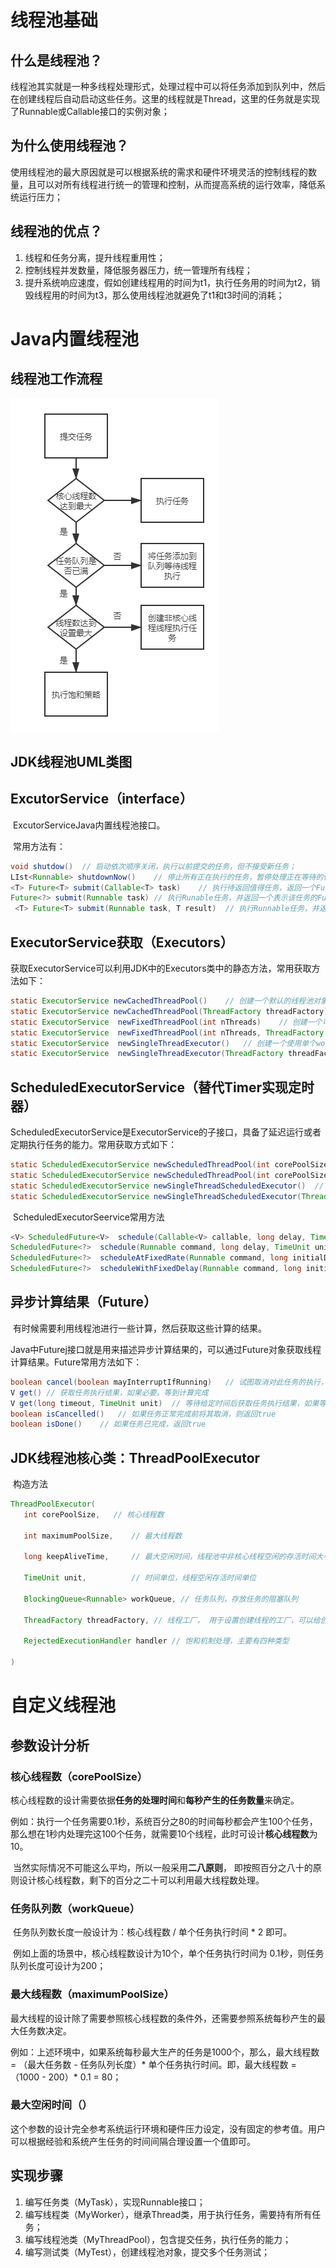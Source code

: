 # 线程池基础

##  什么是线程池？

线程池其实就是一种多线程处理形式，处理过程中可以将任务添加到队列中，然后在创建线程后自动启动这些任务。这里的线程就是Thread，这里的任务就是实现了Runnable或Callable接口的实例对象； 

## 为什么使用线程池？

使用线程池的最大原因就是可以根据系统的需求和硬件环境灵活的控制线程的数量，且可以对所有线程进行统一的管理和控制，从而提高系统的运行效率，降低系统运行压力；

##  线程池的优点？

   1. 线程和任务分离，提升线程重用性；
   2. 控制线程并发数量，降低服务器压力，统一管理所有线程；
   3. 提升系统响应速度，假如创建线程用的时间为t1，执行任务用的时间为t2，销毁线程用的时间为t3，那么使用线程池就避免了t1和t3时间的消耗；

# Java内置线程池

## 线程池工作流程

![线程池工作总结流程示意图](线程池.assets/线程池工作总结流程示意图-1595043435259.png)

## JDK线程池UML类图



## ExcutorService（interface）

​	ExcutorServiceJava内置线程池接口。

​	常用方法有：

```Java
void shutdow()	// 启动依次顺序关闭，执行以前提交的任务，但不接受新任务；
LIst<Runnable> shutdownNow()    // 停止所有正在执行的任务，暂停处理正在等待的任务，并返回等待执行的任务的列表；
<T> Future<T> submit(Callable<T> task)    // 执行待返回值得任务，返回一个Future对象；
Future<?> submit(Runnable task)	// 执行Runable任务，并返回一个表示该任务的Future
 <T> Future<T> submit(Runnable task, T result)	// 执行Runnable任务，并返回一个表示该任务的Future
```

## ExecutorService获取（Executors）

​	获取ExecutorService可以利用JDK中的Executors类中的静态方法，常用获取方法如下：

```java
static ExecutorService newCachedThreadPool()	// 创建一个默认的线程池对象，里边的线程可重用，且在第一次使用时才创建
static ExecutorService newCachedThreadPool(ThreadFactory threadFactory)	// 线程池中的所有线程都使用ThreadFactory来创建，这样的线程无序手动启动，自动执行；
static ExecutorService	newFixedThreadPool(int nThreads)	// 创建一个可重用固定线程数的线程池
static ExecutorService	newFixedThreadPool(int nThreads, ThreadFactory threadFactory)	// 使用ThreadFactory创建一个可重用固定线程数的线程池
static ExecutorService	newSingleThreadExecutor()	// 创建一个使用单个worker线程的Executor，以无界队列方式来运行该线程
static ExecutorService	newSingleThreadExecutor(ThreadFactory threadFactory)	// 创建一个使用单个worker线程的Executor，且线程池中的所有线程都使用ThreadFactory来创建
```

## ScheduledExecutorService（替代Timer实现定时器）

​	ScheduledExecutorService是ExecutorService的子接口，具备了延迟运行或者定期执行任务的能力。常用获取方式如下：

```Java
static ScheduledExecutorService	newScheduledThreadPool(int corePoolSize)	// 创建一个可重用固定线程数的线程池，且允许延迟运行或定期执行任务
static ScheduledExecutorService	newScheduledThreadPool(int corePoolSize, ThreadFactory threadFactory)	// 创建一个可重用固定线程数的线程池，线程池中所有的线程都使用ThreadFactory来创建，且允许延迟运行或定期执行任务
static ScheduledExecutorService	newSingleThreadScheduledExecutor()	// 创建一个单线程执行程序，它允许在给定延迟后运行命令或者定期执行
static ScheduledExecutorService	newSingleThreadScheduledExecutor(ThreadFactory threadFactory)	// 创建一个单线程执行程序，它可安排在给定延迟后运行命令或者定期执行
```

​	ScheduledExecutorSeervice常用方法

```Java
<V> ScheduledFuture<V>	schedule(Callable<V> callable, long delay, TimeUnit unit)	// 延迟单位是unit, 数量是delay的时间后执行callable
ScheduledFuture<?>	schedule(Runnable command, long delay, TimeUnit unit)	// 延迟时间单位是Unit，数量是delay的时间后执行command
ScheduledFuture<?>	scheduleAtFixedRate(Runnable command, long initialDelay, long period, TimeUnit unit)	// 延迟单位是unit，数量是initialDelay的时间后，每隔period时间重复执行一次command
ScheduledFuture<?>	scheduleWithFixedDelay(Runnable command, long initialDelay, long delay, TimeUnit unit)	// 创建并执行一个在给定初始延迟后首次启用的定期操作，随后，在每一次执行终止和下一次执行开始之间都存在给定的延迟
```

## 异步计算结果（Future）

​	有时候需要利用线程池进行一些计算，然后获取这些计算的结果。

​	Java中Futurej接口就是用来描述异步计算结果的，可以通过Future对象获取线程计算结果。Future常用方法如下：

```Java
boolean	cancel(boolean mayInterruptIfRunning)	// 试图取消对此任务的执行，true立即，false等待任务完成后取消
V get()	// 获取任务执行结果，如果必要，等到计算完成
V get(long timeout, TimeUnit unit)	// 等待给定时间后获取任务执行结果，如果等待时间到达后任务还没有执行完毕，不在等待
boolean	isCancelled()	// 如果任务正常完成前将其取消，则返回true
boolean isDone()	// 如果任务已完成，返回true
```



## JDK线程池核心类：**ThreadPoolExecutor**

​	构造方法

```java
ThreadPoolExecutor(
​	int corePoolSize,	// 核心线程数

​	int maximumPoolSize,	// 最大线程数

​	long keepAliveTime,		// 最大空闲时间，线程池中非核心线程空闲的存活时间大小

​	TimeUnit unit,			// 时间单位，线程空闲存活时间单位

​	BlockingQueue<Runnable> workQueue, // 任务队列，存放任务的阻塞队列

​	ThreadFactory threadFactory, // 线程工厂， 用于设置创建线程的工厂，可以给创建的线程设置有意义的名字，可方便排查问题。

​	RejectedExecutionHandler handler // 饱和机制处理，主要有四种类型

)
```

# 自定义线程池

## 参数设计分析

### 核心线程数（corePoolSize）

​	核心线程数的设计需要依据**任务的处理时间**和**每秒产生的任务数量**来确定。

​	例如：执行一个任务需要0.1秒，系统百分之80的时间每秒都会产生100个任务，那么想在1秒内处理完这100个任务，就需要10个线程，此时可设计**核心线程数**为10。

​	当然实际情况不可能这么平均，所以一般采用**二八原则**， 即按照百分之八十的原则设计核心线程数，剩下的百分之二十可以利用最大线程数处理。

### 任务队列数（workQueue）

​	任务队列数长度一般设计为：核心线程数 / 单个任务执行时间  * 2 即可。

​	例如上面的场景中，核心线程数设计为10个，单个任务执行时间为 0.1秒，则任务队列长度可设计为200；

### 最大线程数（maximumPoolSize）

​	最大线程的设计除了需要参照核心线程数的条件外，还需要参照系统每秒产生的最大任务数决定。

​	例如：上述环境中，如果系统每秒最大生产的任务是1000个，那么，最大线程数 = （最大任务数 - 任务队列长度）* 单个任务执行时间。即，最大线程数 = （1000 - 200）* 0.1 = 80；

### 最大空闲时间（）

​	这个参数的设计完全参考系统运行环境和硬件压力设定，没有固定的参考值。用户可以根据经验和系统产生任务的时间间隔合理设置一个值即可。

## 实现步骤

1. 编写任务类（MyTask），实现Runnable接口；
2. 编写线程类（MyWorker），继承Thread类，用于执行任务，需要持有所有任务；
3. 编写线程池类（MyThreadPool），包含提交任务，执行任务的能力；
4. 编写测试类（MyTest），创建线程池对象，提交多个任务测试；